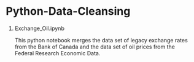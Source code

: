 # Python-Data-Cleansing

1. Exchange_Oil.ipynb
   
   This python notebook merges the data set of legacy exchange rates from the Bank of Canada and the data set of oil prices from the   
   Federal Research Economic Data. 
